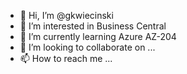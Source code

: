 - 👋 Hi, I’m @gkwiecinski
- 👀 I’m interested in Business Central
- 🌱 I’m currently learning Azure AZ-204
- 💞️ I’m looking to collaborate on ...
- 📫 How to reach me ...

<!---
Cancel changesgkwiecinski/gkwiecinski is a ✨ special ✨ repository because its `README.md` (this file) appears on your GitHub profile.
You can click the Preview link to take a look at your changes.
--->
